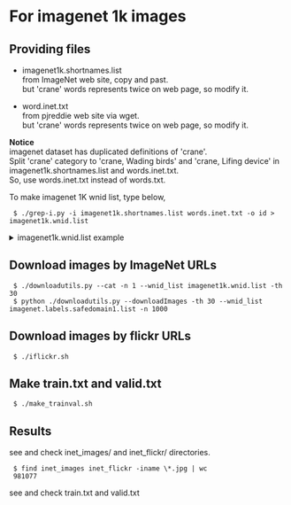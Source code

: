 # For imagenet 1k images

## Providing files  

- imagenet1k.shortnames.list  
  from ImageNet web site, copy and past.  
  but 'crane' words represents twice on web page, so modify it.  

- word.inet.txt  
  from pjreddie web site via wget.  
  but 'crane' words represents twice on web page, so modify it.  

**Notice**  
imagenet dataset has duplicated definitions of 'crane'.  
Split 'crane' category to 'crane, Wading birds' and 'crane, Lifing device' in imagenet1k.shortnames.list and words.inet.txt.  
So, use words.inet.txt instead of words.txt.  

To make imagenet 1K wnid list, type below,  
```
 $ ./grep-i.py -i imagenet1k.shortnames.list words.inet.txt -o id > imagenet1k.wnid.list
```

<details>
<summary>imagenet1k.wnid.list example</summary>  
<p>  

```
n02119789  
n02100735  
n02096294  
...  
```

</p>
</details>  

## Download images by **ImageNet URLs**  
```
 $ ./downloadutils.py --cat -n 1 --wnid_list imagenet1k.wnid.list -th 30
 $ python ./downloadutils.py --downloadImages -th 30 --wnid_list imagenet.labels.safedomain1.list -n 1000
```

## Download images by **flickr URLs**  
```
 $ ./iflickr.sh
```

## Make train.txt and valid.txt  
```
 $ ./make_trainval.sh
```

## Results  
see and check inet_images/ and inet_flickr/ directories.  

```
 $ find inet_images inet_flickr -iname \*.jpg | wc
 981077
```

see and check train.txt and valid.txt  
